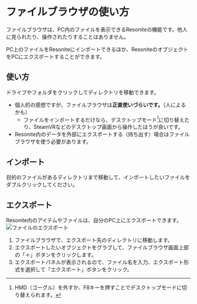 # ファイルブラウザの使い方

ファイルブラウザは、PC内のファイルを表示できるResoniteの機能です。他人に見られたり、操作されたりすることはありません。

PC上のファイルをResoniteにインポートできるほか、ResoniteのオブジェクトをPCにエクスポートすることができます。

## 使い方
ドライブやフォルダをクリックしてディレクトリを移動できます。
- 個人的の感想ですが、ファイルブラウザは**正直使いづらいです。**（人によるかも）
  - ファイルをインポートするだけなら、デスクトップモード[^how-to-desktop]に切り替えたり、SteamVRなどのデスクトップ画面から操作したほうが良いです。
- Resonite内のデータを外部にエクスポートする（持ち出す）場合はファイルブラウザを使う必要があります。
[^how-to-desktop]: HMD（ゴーグル）を外すか、F8キーを押すことでデスクトップモードに切り替えられます。
## インポート
目的のファイルがあるディレクトリまで移動して、インポートしたいファイルをダブルクリックしてください。

## エクスポート
Resonite内のアイテムやファイルは、自分のPC上にエクスポートできます。
![ファイルのエクスポート](../image/exportItem.webp)
1. ファイルブラウザで、エクスポート先のディレクトリに移動します。
2. エクスポートしたいオブジェクトをグラブして、ファイルブラウザ画面上部の「＋」ボタンをクリックします。
3. エクスポートパネルが表示されるので、ファイル名を入力、エクスポート形式を選択して「エクスポート」ボタンをクリック。